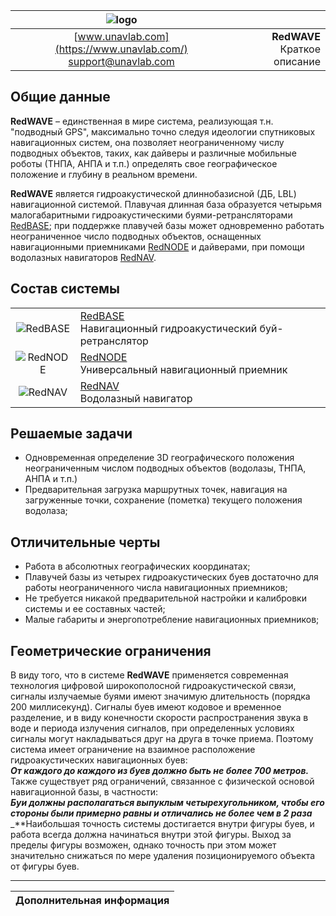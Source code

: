 | ![logo](https://ucnl.github.io/documentation/sm_logo.png) |  |
| :---: | ---: |
| [www.unavlab.com](https://www.unavlab.com/) <br/> [support@unavlab.com](mailto:support@unavlab.com) | **RedWAVE**<br/> Краткое описание |

## Общие данные
**RedWAVE** – единственная в мире система, реализующая т.н. "подводный GPS", максимально точно следуя идеологии спутниковых навигационных 
систем, она позволяет неограниченному числу подводных объектов, таких, как дайверы и различные мобильные роботы (ТНПА, АНПА и т.п.) определять 
свое географическое положение и глубину в реальном времени.

**RedWAVE** является гидроакустической длиннобазисной (ДБ, LBL) навигационной системой. Плавучая длинная база образуется четырьмя малогабаритными 
гидроакустическими буями-ретрансляторами [RedBASE](RedBASE_Specification_ru.md); при поддержке плавучей базы может одновременно работать 
неограниченное число подводных объектов, оснащенных навигационными приемниками [RedNODE](RedNODE_Specification_ru.md) и дайверами, при помощи
водолазных навигаторов [RedNAV](RedNAV_Specification_ru.md).

## Состав системы

|  |  |
| :---: | :--- |
| ![RedBASE](https://ucnl.github.io/documentation/def_redbase_yellow.png) | [RedBASE](RedBASE_Specification_ru.md) <br/> Навигационный гидроакустический буй-ретранслятор |
| ![RedNODE](https://ucnl.github.io/documentation/def_modem_black.png) | [RedNODE](RedNODE_Specification_ru.md) <br/> Универсальный навигационный приемник |
| ![RedNAV](https://ucnl.github.io/documentation/def_rednav_yellow.png) | [RedNAV](RedNAV_Specification_ru.md) <br/> Водолазный навигатор |


## Решаемые задачи
* Одновременная определение 3D географического положения неограниченным числом подводных объектов (водолазы, ТНПА, АНПА и т.п.)
* Предварительная загрузка маршрутных точек, навигация на загруженные точки, сохранение (пометка) текущего положения водолаза;

## Отличительные черты
* Работа в абсолютных географических координатах;
* Плавучей базы из четырех гидроакустических буев достаточно для работы неограниченного числа навигационных приемников;
* Не требуется никакой предварительной настройки и калибровки системы и ее составных частей;
* Малые габариты и энергопотребление навигационных приемников;


## Геометрические ограничения
В виду того, что в системе **RedWAVE** применяется современная технология цифровой широкополосной гидроакустической связи, сигналы излучаемые 
буями имеют значимую длительность (порядка 200 миллисекунд). Сигналы буев имеют кодовое и временное разделение, и в виду конечности скорости 
распространения звука в воде и периода излучения сигналов, при определенных условиях сигналы могут накладываться друг на друга в точке приема. 
Поэтому система имеет ограничение на взаимное расположение гидроакустических навигационных буев:  
_**От каждого до каждого из буев должно быть не более 700 метров.**_  
Также существует ряд ограничений, связанное с физической основой навигационной базы, в частности:  
_**Буи должны располагаться выпуклым четырехугольником, чтобы его стороны были примерно равны и отличались не более чем в 2 раза**_  
_**Наибольшая точность системы достигается внутри фигуры буев, и работа всегда должна начинаться внутри этой фигуры. Выход за пределы фигуры 
возможен, однако точность при этом может значительно снижаться по мере удаления позиционируемого объекта от фигуры буев.



_________  

| **Дополнительная информация** |
| :--- |
